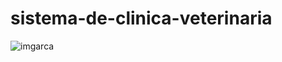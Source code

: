 # sistema-de-clinica-veterinaria
![imgarca](https://user-images.githubusercontent.com/79596886/109064955-c759fe80-76c9-11eb-956a-31cf56f60be3.png)

